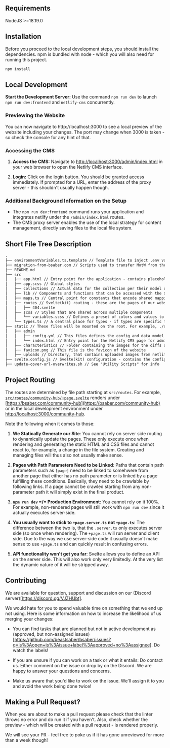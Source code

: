 ## Requirements

NodeJS >=18.19.0

## Installation

Before you proceed to the local development steps, you should install the dependencies. npm is bundled with node - which you will also need for running this project.

```bash
npm install
```

## Local Development

**Start the Development Server:** Use the command `npm run dev` to launch `npm run dev:frontend` and `netlify-cms` concurrently.

### Previewing the Website

You can now navigate to http://localhost:3000 to see a local preview of the website including your changes. The port may change when 3000 is taken - so check the console for any hint of that.

### Accessing the CMS

1. **Access the CMS:** Navigate to [http://localhost:3000/admin/index.html](http://localhost:3000/admin/index.html) in your web browser to open the Netlify CMS interface.

2. **Login:** Click on the login button. You should be granted access immediately. If prompted for a URL, enter the address of the proxy server - this shouldn't usually happen though.

### Additional Background Information on the Setup

- The `npm run dev:frontend` command runs your application and integrates netlify under the `/admin/index.html` routes.
- The CMS proxy server enables the use of the local strategy for content management, directly saving files to the local file system.

## Short File Tree Description

```txt
.
├── environmentVariables.ts.template // Template file to inject .env variables. Will be filled with envsubst in the build step. See "Building Details" for more info.
├── migration-from-bsaber.com // Scripts used to transfer MotW from the old page - can be ignored
├── README.md
├── src
│   ├── app.html // Entry point for the application - contains placeholder for special tags such as <svelte:head> as well
│   ├── app.scss // Global styles
│   ├── collections // Actual data for the collection per their model definiton. One folder = one collection
│   ├── lib // Components and functions that can be accessed with the $lib path
│   ├── maps.ts // Central point for constants that encode shared mappings of all kinds
│   ├── routes // Svelte(kit) routing - these are the pages of our website. See the "Project Routing" section for more details
│   │   ├── 404.svelte
│   ├── scss // Styles that are shared across multiple components
│   │   └── variables.scss // Defines a preset of colors and values to be used uniformly across the project - need a color? Import from here!
│   └── types.ts // A central place for types - if types are specific for a component (or similar) and not shared across the project, put them in the respective component file
├── static // These files will be mounted on the root. For example, ./static/example.jpg will later be accessible under https://bsaber.com/example.jpg
│   ├── admin
│   │   ├── config.yml // This files defines the config and data model for Netlify CMS - if you want to edit, add or remove a collection some changes will happen here
│   │   └── index.html // Entry point for the Netlify CMS page for admins
│   ├── characteristics // Folder containing the images for the diffs on the map cards
│   ├── favicon.png // This file is the favicon of the website
│   ├── uploads // Directory, that contains uploaded images from netlify CMS
├── svelte.config.js // Svelte(kit) configuration - contains the configurations for crawling and SSG as well
├── update-cover-url-overwrites.sh // See "Utility Scripts" for info
```

## Project Routing

The routes are determined by file path starting at `src/routes`. For example, [`src/routes/community-hub/+page.svelte`](src/routes/community-hub/+page.svelte) renders under [https://bsaber.com/community-hub](https://bsaber.com/community-hub) or in the local development environment under [http://localhost:3000/community-hub](http://localhost:3000/community-hub).

Note the following when it comes to those:

1. **We Statically Generate our Site**: You cannot rely on server side routing to dynamically update the pages. These only execute once when rendering and generating the static HTML and CSS files and cannot react to, for example, a change in the file system. Creating and managing files will thus also not usually make sense.

2. **Pages with Path Parameters Need to be Linked**: Paths that contain path parameters such as `[page]` need to be linked to somehwere from another page that either has no path parameter or is linked by a page fulfilling these conditions. Basically, they need to be crawlable by following links. If a page cannot be crawled starting from any non-parameter path it will simply exist in the final product.

3. **`npm run dev` =/= Production Environment**: You cannot rely on it 100%. For example, non-rendered pages will still work with `npm run dev` since it actually executes server-side.

4. **You usually want to stick to `+page.server.ts` not `+page.ts`**: The difference between the two is, that the `.server.ts` only executes server side (so once when rendering). The `+page.ts` will run server and client side. Due to the way we use server-side code it usually doesn't make sense to use `+page.ts` and can quickly result in confusing errors.

5. **API functionality won't get you far**: Svelte allows you to define an API on the server side. This will also work only very limitedly. At the very list the dynamic nature of it will be stripped away.

## Contributing

We are available for question, support and discussion on our (Discord server)[https://discord.gg/VJZHUbt].

We would hate for you to spend valuable time on something that we end up not using. Here is some information on how to increase the likelihood of us merging your changes:

- You can find tasks that are planned but not in active development as (approved, but non-assigned issues)[https://github.com/beastsaber/bsaber/issues?q=is%3Aopen+is%3Aissue+label%3Aapproved+no%3Aassignee]. Do watch the labels!

- If you are unsure if you can work on a task or what it entails: Do contact us. Either comment on the issue or drop by on the Discord. We are happy to answer your questions and concerns.

- Make us aware that you'd like to work on the issue. We'll assign it to you and avoid the work being done twice!

## Making a Pull Request?

When you are about to make a pull request please check that the linter throws no error and do run it if you haven't. Also, check whether the preview - which will be created with a pull request - is rendered properly.

We will see your PR - feel free to poke us if it has gone unreviewed for more than a week though!
